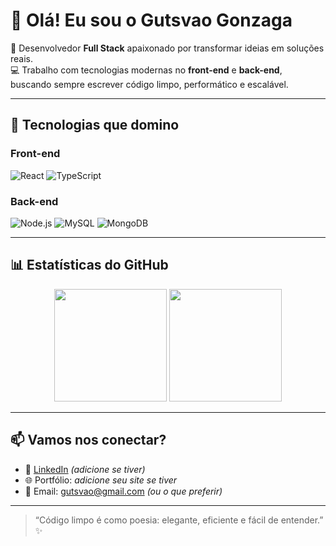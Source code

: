 # 👋 Olá! Eu sou o Gutsvao Gonzaga

🎯 Desenvolvedor **Full Stack** apaixonado por transformar ideias em soluções reais.  
💻 Trabalho com tecnologias modernas no **front-end** e **back-end**, buscando sempre escrever código limpo, performático e escalável.

---

## 🚀 Tecnologias que domino

### Front-end
![React](https://img.shields.io/badge/-React-61DAFB?style=flat&logo=react&logoColor=000)
![TypeScript](https://img.shields.io/badge/-TypeScript-3178C6?style=flat&logo=typescript&logoColor=fff)

### Back-end
![Node.js](https://img.shields.io/badge/-Node.js-339933?style=flat&logo=node.js&logoColor=fff)
![MySQL](https://img.shields.io/badge/-MySQL-00758F?style=flat&logo=mysql&logoColor=fff)
![MongoDB](https://img.shields.io/badge/-MongoDB-47A248?style=flat&logo=mongodb&logoColor=fff)

---

## 📊 Estatísticas do GitHub

<div align="center">
  <img height="180em" src="https://github-readme-stats.vercel.app/api?username=gutsvao&show_icons=true&theme=radical" />
  <img height="180em" src="https://github-readme-stats.vercel.app/api/top-langs/?username=gutsvao&layout=compact&theme=radical" />
</div>

---

## 📫 Vamos nos conectar?

- 💼 [LinkedIn](https://www.linkedin.com/in/gutsvao) *(adicione se tiver)*
- 🌐 Portfólio: *adicione seu site se tiver*
- 📧 Email: gutsvao@gmail.com *(ou o que preferir)*

---

> “Código limpo é como poesia: elegante, eficiente e fácil de entender.” ✨


